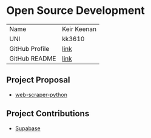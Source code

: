 # Open Source Development

|                |                                                                      |
| :------------- | :------------------------------------------------------------------- |
| Name           | Keir Keenan                                                          |
| UNI            | kk3610                                                               |
| GitHub Profile | [link](https://github.com/keirkeenan)                                |
| GitHub README  | [link](https://github.com/keirkeenan/keirkeenan/blob/main/README.md) |

## Project Proposal

- [web-scraper-python](../projects/python/web-scraper-python.md)

## Project Contributions

- [Supabase](../projects/javascript/supabase.md)
